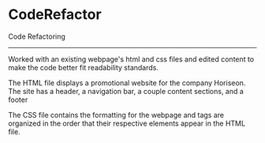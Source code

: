# CodeRefactor
Code Refactoring
*************************************
Worked with an existing webpage's html and css files and edited content to make the code better fit readability standards.

The HTML file displays a promotional website for the company Horiseon.
The site has a header, a navigation bar, a couple content sections, and a footer

The CSS file contains the formatting for the webpage and tags are organized in the order that their respective elements appear in the HTML file.
